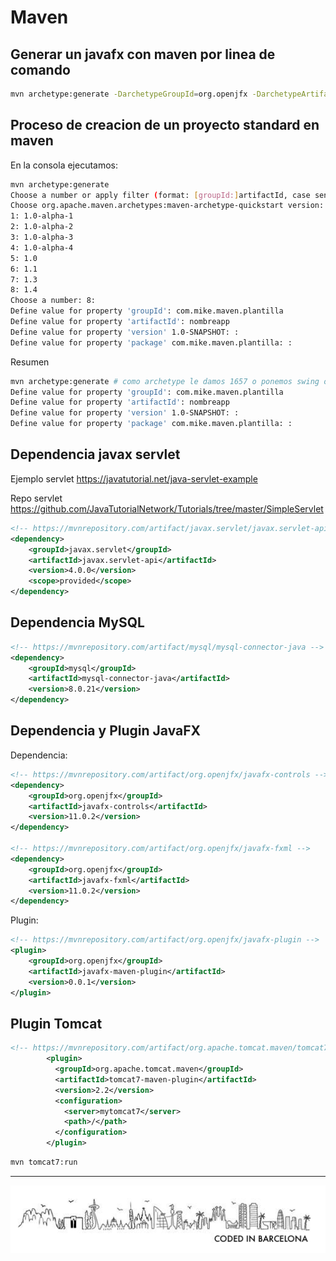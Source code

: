 # Maven

## Generar un javafx con maven por linea de comando

```bash
mvn archetype:generate -DarchetypeGroupId=org.openjfx -DarchetypeArtifactId=javafx-archetype-fxml -DarchetypeVersion=0.0.5 -DgroupId=com.mike.maven.javafx -DartifactId=javafx-maven  -Dversion=1.0.0
```

## Proceso de creacion de un proyecto standard en maven

En la consola ejecutamos:  

```bash
mvn archetype:generate  
Choose a number or apply filter (format: [groupId:]artifactId, case sensitive contains): 1657: 1657
Choose org.apache.maven.archetypes:maven-archetype-quickstart version:
1: 1.0-alpha-1
2: 1.0-alpha-2
3: 1.0-alpha-3
4: 1.0-alpha-4
5: 1.0
6: 1.1
7: 1.3
8: 1.4
Choose a number: 8:
Define value for property 'groupId': com.mike.maven.plantilla
Define value for property 'artifactId': nombreapp
Define value for property 'version' 1.0-SNAPSHOT: :
Define value for property 'package' com.mike.maven.plantilla: :
```

Resumen

```bash
mvn archetype:generate # como archetype le damos 1657 o ponemos swing o javafx o cualquier tipo que queramos...
Define value for property 'groupId': com.mike.maven.plantilla
Define value for property 'artifactId': nombreapp
Define value for property 'version' 1.0-SNAPSHOT: :
Define value for property 'package' com.mike.maven.plantilla: :
```

## Dependencia javax servlet

Ejemplo servlet
<https://javatutorial.net/java-servlet-example>

Repo servlet
<https://github.com/JavaTutorialNetwork/Tutorials/tree/master/SimpleServlet>

```xml
<!-- https://mvnrepository.com/artifact/javax.servlet/javax.servlet-api -->
<dependency>
    <groupId>javax.servlet</groupId>
    <artifactId>javax.servlet-api</artifactId>
    <version>4.0.0</version>
    <scope>provided</scope>
</dependency>
```

## Dependencia MySQL

```xml
<!-- https://mvnrepository.com/artifact/mysql/mysql-connector-java -->
<dependency>
    <groupId>mysql</groupId>
    <artifactId>mysql-connector-java</artifactId>
    <version>8.0.21</version>
</dependency>

```
## Dependencia y Plugin JavaFX

Dependencia:

```xml
<!-- https://mvnrepository.com/artifact/org.openjfx/javafx-controls -->
<dependency>
    <groupId>org.openjfx</groupId>
    <artifactId>javafx-controls</artifactId>
    <version>11.0.2</version>
</dependency>

<!-- https://mvnrepository.com/artifact/org.openjfx/javafx-fxml -->
<dependency>
    <groupId>org.openjfx</groupId>
    <artifactId>javafx-fxml</artifactId>
    <version>11.0.2</version>
</dependency>
```

Plugin:

```xml
<!-- https://mvnrepository.com/artifact/org.openjfx/javafx-plugin -->
<plugin>
    <groupId>org.openjfx</groupId>
    <artifactId>javafx-maven-plugin</artifactId>
    <version>0.0.1</version>
</plugin>
```

## Plugin Tomcat

```xml
<!-- https://mvnrepository.com/artifact/org.apache.tomcat.maven/tomcat7-maven-plugin -->
        <plugin>
          <groupId>org.apache.tomcat.maven</groupId>
          <artifactId>tomcat7-maven-plugin</artifactId>
          <version>2.2</version>
          <configuration>
            <server>mytomcat7</server>
            <path>/</path>
          </configuration>
        </plugin>
```

```bash
mvn tomcat7:run
```

---
<!-- Pit i Collons -->
![Coded In Barcelona](https://raw.githubusercontent.com/leguim-repo/leguim-repo/master/img/currentfooter.png)

